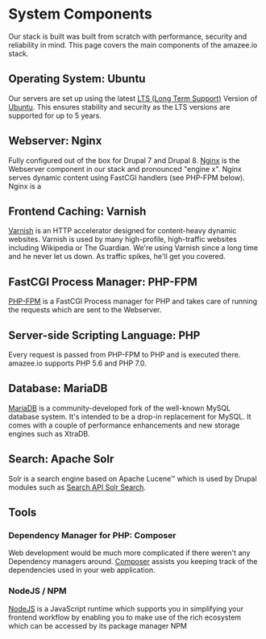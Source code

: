 # System Components

Our stack is built was built from scratch with performance, security and reliability in mind. This page covers the main components of the amazee.io stack.

<!-- toc -->

## Operating System: Ubuntu

Our servers are set up using the latest [LTS (Long Term Support)](https://wiki.ubuntu.com/LTS) Version of [Ubuntu](http://www.ubuntu.com/server). This ensures stability and security as the LTS versions are supported for up to 5 years.

## Webserver: Nginx

Fully configured out of the box for Drupal 7 and Drupal 8. [Nginx](http://nginx.org/) is the Webserver component in our stack and pronounced "engine x". Nginx serves dynamic content using FastCGI handlers (see PHP-FPM below). Nginx is a

## Frontend Caching: Varnish

[Varnish](https://www.varnish-cache.org/) is an HTTP accelerator designed for content-heavy dynamic websites. Varnish is used by many high-profile, high-traffic websites including Wikipedia or The Guardian. We're using Varnish since a long time and he never let us down. As traffic spikes, he'll get you covered.

## FastCGI Process Manager: PHP-FPM

[PHP-FPM](http://php-fpm.org/) is a FastCGI Process manager for PHP and takes care of running the requests which are sent to the Webserver.

## Server-side Scripting Language: PHP

Every request is passed from PHP-FPM to PHP and is executed there. amazee.io supports PHP 5.6 and PHP 7.0.

## Database: MariaDB

[MariaDB](https://mariadb.org/) is a community-developed fork of the well-known MySQL database system. It's intended to be a drop-in replacement for MySQL. It comes with a couple of performance enhancements and new storage engines such as XtraDB.

## Search: Apache Solr

Solr is a search engine based on Apache Lucene™ which is used by Drupal modules such as [Search API Solr Search](https://www.drupal.org/project/search_api_solr).

## Tools

### Dependency Manager for PHP: Composer

Web development would be much more complicated if there weren't any Dependency managers around. [Composer](https://getcomposer.org/) assists you keeping track of the dependencies used in your web application.

### NodeJS / NPM
[NodeJS](https://nodejs.org/en/) is a JavaScript runtime which supports you in simplifying your frontend workflow by enabling you to make use of the rich ecosystem which can be accessed by its package manager NPM
